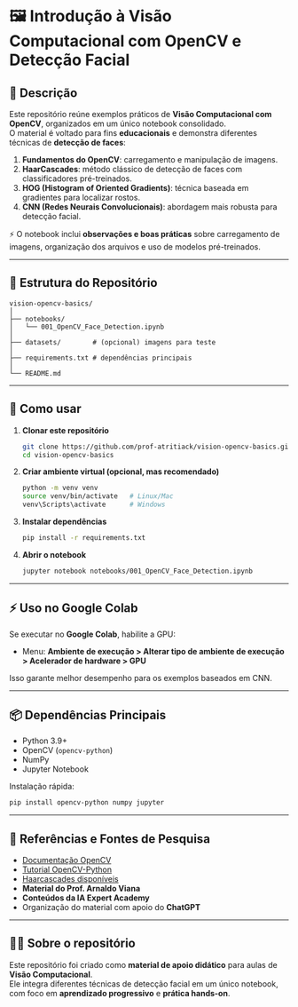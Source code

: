 # 🖼️ Introdução à Visão Computacional com OpenCV e Detecção Facial

## 📌 Descrição
Este repositório reúne exemplos práticos de **Visão Computacional com OpenCV**, organizados em um único notebook consolidado.  
O material é voltado para fins **educacionais** e demonstra diferentes técnicas de **detecção de faces**:

1. **Fundamentos do OpenCV**: carregamento e manipulação de imagens.  
2. **HaarCascades**: método clássico de detecção de faces com classificadores pré-treinados.  
3. **HOG (Histogram of Oriented Gradients)**: técnica baseada em gradientes para localizar rostos.  
4. **CNN (Redes Neurais Convolucionais)**: abordagem mais robusta para detecção facial.  

⚡ O notebook inclui **observações e boas práticas** sobre carregamento de imagens, organização dos arquivos e uso de modelos pré-treinados.  

---

## 📂 Estrutura do Repositório
```
vision-opencv-basics/
│
├── notebooks/
│   └── 001_OpenCV_Face_Detection.ipynb
│
├── datasets/        # (opcional) imagens para teste
│
├── requirements.txt # dependências principais
│
└── README.md
```

---

## 🚀 Como usar

1. **Clonar este repositório**
   ```bash
   git clone https://github.com/prof-atritiack/vision-opencv-basics.git
   cd vision-opencv-basics
   ```

2. **Criar ambiente virtual (opcional, mas recomendado)**
   ```bash
   python -m venv venv
   source venv/bin/activate   # Linux/Mac
   venv\Scripts\activate      # Windows
   ```

3. **Instalar dependências**
   ```bash
   pip install -r requirements.txt
   ```

4. **Abrir o notebook**
   ```bash
   jupyter notebook notebooks/001_OpenCV_Face_Detection.ipynb
   ```

---

## ⚡ Uso no Google Colab
Se executar no **Google Colab**, habilite a GPU:  
- Menu: **Ambiente de execução > Alterar tipo de ambiente de execução > Acelerador de hardware > GPU**  

Isso garante melhor desempenho para os exemplos baseados em CNN.

---

## 📦 Dependências Principais
- Python 3.9+  
- OpenCV (`opencv-python`)  
- NumPy  
- Jupyter Notebook  

Instalação rápida:
```bash
pip install opencv-python numpy jupyter
```

---

## 🔗 Referências e Fontes de Pesquisa
- [Documentação OpenCV](https://docs.opencv.org/)  
- [Tutorial OpenCV-Python](https://opencv-python-tutroals.readthedocs.io/)  
- [Haarcascades disponíveis](https://github.com/opencv/opencv/tree/master/data/haarcascades)  
- **Material do Prof. Arnaldo Viana**  
- **Conteúdos da IA Expert Academy**  
- Organização do material com apoio do **ChatGPT**  

---

## 👨‍🏫 Sobre o repositório
Este repositório foi criado como **material de apoio didático** para aulas de **Visão Computacional**.  
Ele integra diferentes técnicas de detecção facial em um único notebook, com foco em **aprendizado progressivo** e **prática hands-on**.
